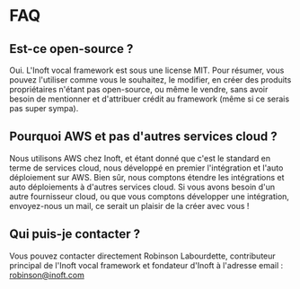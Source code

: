 # FAQ

## Est-ce open-source ?

Oui. L'Inoft vocal framework est sous une license MIT. Pour résumer, vous pouvez l'utiliser comme vous le souhaitez, le modifier, en créer des produits propriétaires n'étant pas open-source, ou même le vendre, sans avoir besoin de mentionner et d'attribuer crédit au framework \(même si ce serais pas super sympa\).

## Pourquoi AWS et pas d'autres services cloud ?

Nous utilisons AWS chez Inoft, et étant donné que c'est le standard en terme de services cloud, nous développé en premier l'intégration et l'auto déploiement sur AWS. Bien sûr, nous comptons étendre les intégrations et auto déploiements à d'autres services cloud. Si vous avons besoin d'un autre fournisseur cloud, ou que vous comptons développer une intégration, envoyez-nous un mail, ce serait un plaisir de la créer avec vous !

## Qui puis-je contacter ?

Vous pouvez contacter directement Robinson Labourdette, contributeur principal de l'Inoft vocal framework et fondateur d'Inoft à l'adresse email : robinson@inoft.com





